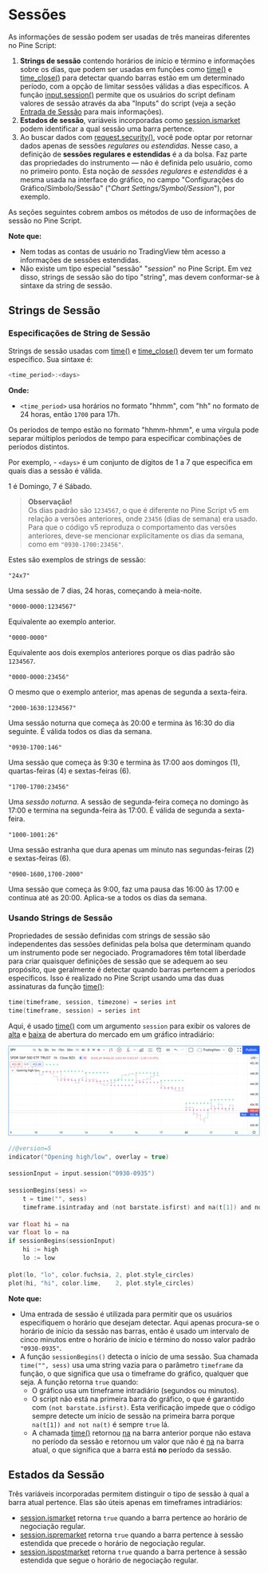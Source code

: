 
# Sessões

As informações de sessão podem ser usadas de três maneiras diferentes no Pine Script:

1. __Strings de sessão__ contendo horários de início e término e informações sobre os dias, que podem ser usadas em funções como [time()](https://br.tradingview.com/pine-script-reference/v5/#fun_time) e [time_close()](https://br.tradingview.com/pine-script-reference/v5/#fun_time_close) para detectar quando barras estão em um determinado período, com a opção de limitar sessões válidas a dias específicos. A função [input.session()](https://br.tradingview.com/pine-script-reference/v5/#fun_input%7Bdot%7Dsession) permite que os usuários do script definam valores de sessão através da aba "Inputs" do script (veja a seção [Entrada de Sessão](./05_09_inputs.md#input-session) para mais informações).
2. __Estados de sessão__, variáveis incorporadas como [session.ismarket](https://br.tradingview.com/pine-script-reference/v5/#var_session%7Bdot%7Dismarket) podem identificar a qual sessão uma barra pertence.
3. Ao buscar dados com [request.security()](https://br.tradingview.com/pine-script-reference/v5/#fun_request%7Bdot%7Dsecurity), você pode optar por retornar dados apenas de sessões _regulares_ ou _estendidas_. Nesse caso, a definição de __sessões regulares e estendidas__ é a da bolsa. Faz parte das propriedades do instrumento — não é definida pelo usuário, como no primeiro ponto. Esta noção de _sessões regulares_ e _estendidas_ é a mesma usada na interface do gráfico, no campo "Configurações do Gráfico/Símbolo/Sessão" ("_Chart Settings/Symbol/Session_"), por exemplo.

As seções seguintes cobrem ambos os métodos de uso de informações de sessão no Pine Script.

__Note que:__

- Nem todas as contas de usuário no TradingView têm acesso a informações de sessões estendidas.
- Não existe um tipo especial "sessão" "_session_" no Pine Script. Em vez disso, strings de sessão são do tipo "string", mas devem conformar-se à sintaxe da string de sessão.

## Strings de Sessão

### Especificações de String de Sessão

Strings de sessão usadas com [time()](https://br.tradingview.com/pine-script-reference/v5/#fun_time) e [time_close()](https://br.tradingview.com/pine-script-reference/v5/#fun_time_close) devem ter um formato específico. Sua sintaxe é:

```c
<time_period>:<days>
```

__Onde:__

- `<time_period>` usa horários no formato "hhmm", com "hh" no formato de 24 horas, então `1700` para 17h.

Os períodos de tempo estão no formato "hhmm-hhmm", e uma vírgula pode separar múltiplos períodos de tempo para especificar combinações de períodos distintos.

Por exemplo, - `<days>` é um conjunto de dígitos de 1 a 7 que especifica em quais dias a sessão é válida.

1 é Domingo, 7 é Sábado.

> __Observação!__\
> Os dias padrão são `1234567`, o que é diferente no Pine Script v5 em relação a versões anteriores, onde `23456` (dias de semana) era usado. Para que o código v5 reproduza o comportamento das versões anteriores, deve-se mencionar explicitamente os dias da semana, como em `"0930-1700:23456"`.

Estes são exemplos de strings de sessão:

`"24x7"`

Uma sessão de 7 dias, 24 horas, começando à meia-noite.

`"0000-0000:1234567"`

Equivalente ao exemplo anterior.

`"0000-0000"`

Equivalente aos dois exemplos anteriores porque os dias padrão são `1234567`.

`"0000-0000:23456"`

O mesmo que o exemplo anterior, mas apenas de segunda a sexta-feira.

`"2000-1630:1234567"`

Uma sessão noturna que começa às 20:00 e termina às 16:30 do dia seguinte. É válida todos os dias da semana.

`"0930-1700:146"`

Uma sessão que começa às 9:30 e termina às 17:00 aos domingos (1), quartas-feiras (4) e sextas-feiras (6).

`"1700-1700:23456"`

Uma _sessão noturna_. A sessão de segunda-feira começa no domingo às 17:00 e termina na segunda-feira às 17:00. É válida de segunda a sexta-feira.

`"1000-1001:26"`

Uma sessão estranha que dura apenas um minuto nas segundas-feiras (2) e sextas-feiras (6).

`"0900-1600,1700-2000"`

Uma sessão que começa às 9:00, faz uma pausa das 16:00 às 17:00 e continua até as 20:00. Aplica-se a todos os dias da semana.

### Usando Strings de Sessão

Propriedades de sessão definidas com strings de sessão são independentes das sessões definidas pela bolsa que determinam quando um instrumento pode ser negociado. Programadores têm total liberdade para criar quaisquer definições de sessão que se adequem ao seu propósito, que geralmente é detectar quando barras pertencem a períodos específicos. Isso é realizado no Pine Script usando uma das duas assinaturas da função [time()](https://br.tradingview.com/pine-script-reference/v5/#fun_time):

```c
time(timeframe, session, timezone) → series int
time(timeframe, session) → series int
```

Aqui, é usado [time()](https://br.tradingview.com/pine-script-reference/v5/#fun_time) com um argumento `session` para exibir os valores de [alta](https://br.tradingview.com/pine-script-reference/v5/#var_high) e [baixa](https://br.tradingview.com/pine-script-reference/v5/#var_low) de abertura do mercado em um gráfico intradiário:

![Usando dtrings de sessão](./imgs/Sessions-UsingSessionStrings-01.CCTz2lcx_1mB945.webp)

```c
//@version=5
indicator("Opening high/low", overlay = true)

sessionInput = input.session("0930-0935")

sessionBegins(sess) =>
    t = time("", sess)
    timeframe.isintraday and (not barstate.isfirst) and na(t[1]) and not na(t)

var float hi = na
var float lo = na
if sessionBegins(sessionInput)
    hi := high
    lo := low

plot(lo, "lo", color.fuchsia, 2, plot.style_circles)
plot(hi, "hi", color.lime,    2, plot.style_circles)
```

__Note que:__

- Uma entrada de sessão é utilizada para permitir que os usuários especifiquem o horário que desejam detectar. Aqui apenas procura-se o horário de início da sessão nas barras, então é usado um intervalo de cinco minutos entre o horário de início e término do nosso valor padrão `"0930-0935"`.
- A função `sessionBegins()` detecta o início de uma sessão. Sua chamada `time("", sess)` usa uma string vazia para o parâmetro `timeframe` da função, o que significa que usa o timeframe do gráfico, qualquer que seja. A função retorna `true` quando:
    - O gráfico usa um timeframe intradiário (segundos ou minutos).
    - O script não está na primeira barra do gráfico, o que é garantido com `(not barstate.isfirst)`. Esta verificação impede que o código sempre detecte um início de sessão na primeira barra porque `na(t[1]) and not na(t)` é sempre `true` lá.
    - A chamada [time()](https://br.tradingview.com/pine-script-reference/v5/#fun_time) retornou [na](https://br.tradingview.com/pine-script-reference/v5/#var_na) na barra anterior porque não estava no período da sessão e retornou um valor que não é [na](https://br.tradingview.com/pine-script-reference/v5/#var_na) na barra atual, o que significa que a barra está __no__ período da sessão.

## Estados da Sessão

Três variáveis incorporadas permitem distinguir o tipo de sessão à qual a barra atual pertence. Elas são úteis apenas em timeframes intradiários:

- [session.ismarket](https://br.tradingview.com/pine-script-reference/v5/#var_session%7Bdot%7Dismarket) retorna `true` quando a barra pertence ao horário de negociação regular.
- [session.ispremarket](https://br.tradingview.com/pine-script-reference/v5/#var_session%7Bdot%7Dispremarket) retorna `true` quando a barra pertence à sessão estendida que precede o horário de negociação regular.
- [session.ispostmarket](https://br.tradingview.com/pine-script-reference/v5/#var_session%7Bdot%7Dispostmarket) retorna `true` quando a barra pertence à sessão estendida que segue o horário de negociação regular.

<!-- ## Usando Sessões com `request.security()`

Quando sua conta no TradingView fornece acesso a sessões estendidas, você pode optar por ver suas barras com o campo "Configurações/Símbolo/Sessão" "_Settings/Symbol/Session_". Existem dois tipos de sessões:

- __regular__ (que não inclui dados de pré e pós-mercado), e
- __estendida__ (que inclui dados de pré e pós-mercado).

Scripts que usam a função [request.security()](https://br.tradingview.com/pine-script-reference/v5/#fun_request%7Bdot%7Dsecurity) para acessar dados podem retornar dados de sessão estendida ou não. Este é um exemplo onde apenas dados de sessão regular são buscados:

![Usando sessões com request.security() 01](./imgs/Sessions-RegularAndExtendedSessions-01.F4CwBAHR_1pM3j5.webp)

```c
//@version=5
indicator("Example 1: Regular Session Data")
regularSessionData = request.security("NASDAQ:AAPL", timeframe.period, close, barmerge.gaps_on)
plot(regularSessionData, style = plot.style_linebr)
```

Se quiser que a chamada [request.security()](https://br.tradingview.com/pine-script-reference/v5/#fun_request%7Bdot%7Dsecurity) retorne dados de sessão estendida, primeiro deve usar a função [ticker.new()](https://br.tradingview.com/pine-script-reference/v5/#fun_ticker%7Bdot%7Dnew) para construir o primeiro argumento da chamada [request.security()](https://br.tradingview.com/pine-script-reference/v5/#fun_request%7Bdot%7Dsecurity):

![Usando sessões com request.security() 02](./imgs/Sessions-RegularAndExtendedSessions-02.D3WOi9Aa_2jwV7m.webp)

```c
//@version=5
indicator("Example 2: Extended Session Data")
t = ticker.new("NASDAQ", "AAPL", session.extended)
extendedSessionData = request.security(t, timeframe.period, close, barmerge.gaps_on)
plot(extendedSessionData, style = plot.style_linebr)
```

Repare que as lacunas no gráfico anterior na plotagem do script agora estão preenchidas. Além disso, tenha em mente que os scripts de exemplo não produzem a coloração de fundo no gráfico; isso se deve às configurações do gráfico mostrando horas estendidas.

A função [ticker.new()](https://br.tradingview.com/pine-script-reference/v5/#fun_ticker%7Bdot%7Dnew) tem a seguinte assinatura:

```c
ticker.new(prefix, ticker, session, adjustment) → simple string
```

Onde:

- `prefix` é o prefixo da bolsa, por exemplo, `"NASDAQ"`.
- `ticker` é o nome do símbolo, por exemplo, `"AAPL"`.
- `session` pode ser `session.extended` ou `session.regular`. Note que isto __não__ é uma string de sessão.
- `adjustment` ajusta os preços usando diferentes critérios: `adjustment.none`, `adjustment.splits`, `adjustment.dividends`.

O primeiro exemplo poderia ser reescrito como:

```c
//@version=5
indicator("Example 1: Regular Session Data")
t = ticker.new("NASDAQ", "AAPL", session.regular)
regularSessionData = request.security(t, timeframe.period, close, barmerge.gaps_on)
plot(regularSessionData, style = plot.style_linebr)
```

Se quiser usar as mesmas especificações de sessão usadas para o símbolo principal do gráfico, omita o terceiro argumento em [ticker.new()](https://br.tradingview.com/pine-script-reference/v5/#fun_ticker%7Bdot%7Dnew); ele é opcional. Se queira que o código declare sua intenção explicitamente, use a variável incorporada [syminfo.session](https://br.tradingview.com/pine-script-reference/v5/#var_syminfo%7Bdot%7Dsession). Ela contém o tipo de sessão do símbolo principal do gráfico:

```c
//@version=5
indicator("Example 1: Regular Session Data")
t = ticker.new("NASDAQ", "AAPL", syminfo.session)
regularSessionData = request.security(t, timeframe.period, close, barmerge.gaps_on)
plot(regularSessionData, style = plot.style_linebr)
``` -->
